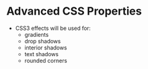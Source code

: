 # Advanced CSS Properties

*   CSS3 effects will be used for:
    *    gradients
    *    drop shadows
    *    interior shadows
    *    text shadows
    *    rounded corners
